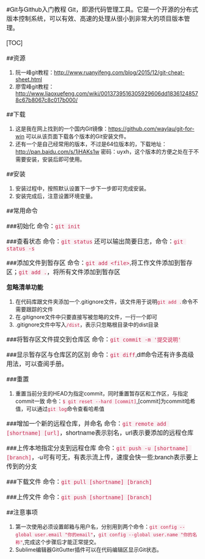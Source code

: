 #Git与Github入门教程
Git，即源代码管理工具。它是一个开源的分布式版本控制系统，可以有效、高速的处理从很小到非常大的项目版本管理。

[TOC]

##资源

1. 阮一峰git教程：http://www.ruanyifeng.com/blog/2015/12/git-cheat-sheet.html
2. 廖雪峰git教程：http://www.liaoxuefeng.com/wiki/0013739516305929606dd18361248578c67b8067c8c017b000/

##下载

1. 这是我在网上找到的一个国内Git镜像：https://github.com/waylau/git-for-win 可以从该页面下载各个版本的Git安装文件。
2. 还有一个是自己经常用的版本，不过是64位版本的，下载地址：http://pan.baidu.com/s/1jHAKs1w 密码：uyxh，这个版本的方便之处在于不需要安装，安装后即可使用。

##安装

1. 安装过程中，按照默认设置下一步下一步即可完成安装。
2. 安装完成后，注意设置环境变量。

##常用命令

###初始化
命令：`git init`

###查看状态
命令：`git status` 还可以输出简要日志，命令：`git status -s`

###添加文件到暂存区
命令：`git add <file>`,将工作文件添加到暂存区；`git add .`，将所有文件添加到暂存区

**忽略清单功能**

1. 在代码库跟文件夹添加一个.gitignore文件，该文件用于说明`git add .`命令不需要跟踪的文件
2. 在.gitignore文件中只要直接写被忽略的文件，一行一个即可
3. .gitignore文件中写入`/dist`，表示只忽略根目录中的dist目录

###将暂存区文件提交到仓库区
命令：`git commit -m '提交说明'`

###显示暂存区与仓库区的区别
命令：`git diff`,diff命令还有许多高级用法，可以查阅手册。

###重置

1. 重置当前分支的HEAD为指定commit，同时重置暂存区和工作区，与指定commit一致
命令：`$ git reset --hard [commit]`,[commit]为commit哈希值，可以通过`git log`命令查看哈希值

###增加一个新的远程仓库，并命名
命令：`git remote add [shortname] [url]`，shortname表示别名，url表示要添加的远程仓库

###上传本地指定分支到远程仓库
命令：`git push -u [shortname] [branch]`，-u可有可无，有表示流上传，速度会快一些;branch表示要上传到的分支

###下载文件
命令：`git pull [shortname] [branch]`

###上传文件
命令：`git push [shortname] [branch]`

##注意事项

1. 第一次使用必须设置邮箱与用户名，分别用到两个命令：`git config --global user.email "你的email"`，`git config --global user.name "你的名称"`,完成这个步骤后才能正常提交。
2. Sublime编辑器GitGutter插件可以在代码编辑区显示Git状态。









<style>
    h1,h2,h3,h4,p,strong { font-family: "Helvetica Neue",Arial,"Hiragino Sans GB","STHeiti","Microsoft YaHei","WenQuanYi Micro Hei",SimSun,Song,sans-serif }
    p { font-size: 16px; }
    code { color: #c7254e; background-color:#f9f2f4 !important; }
    .toc ul { list-style-type: none; margin-bottom: 15px; font-size:18px; font-family:"Helvetica Neue",Arial,"Hiragino Sans GB","STHeiti","Microsoft YaHei","WenQuanYi Micro Hei",SimSun,Song,sans-serif;  }
</style>
<link href="http://cdn.bootcss.com/highlight.js/9.7.0/styles/vs.min.css" rel="stylesheet">
<script src="http://cdn.bootcss.com/highlight.js/9.7.0/highlight.min.js"></script>
<script>hljs.initHighlightingOnLoad();</script>